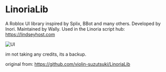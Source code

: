 # LinoriaLib
A Roblox UI library inspired by Splix, BBot and many others. Developed by Inori. Maintained by Wally.
Used in the Linoria script hub: https://lindseyhost.com




![UI](https://i.imgur.com/qs0Hqc6.png)

im not taking any credits, its a backup.

original from: https://github.com/violin-suzutsuki/LinoriaLib
